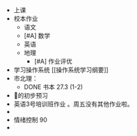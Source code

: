 - 上课
- 校本作业
	- 语文
	- [#A] 数学
	- 英语
	- 地理
		- [#A] 作业评优
- 学习操作系统 [[操作系统学习纲要]]
- 市北理：
	- DONE  书本 27.3 (1-2)
- 🍄的初步预习
- 英语3号培训班作业 。周五没有其他作业啦。
-
- 情绪控制   90
-